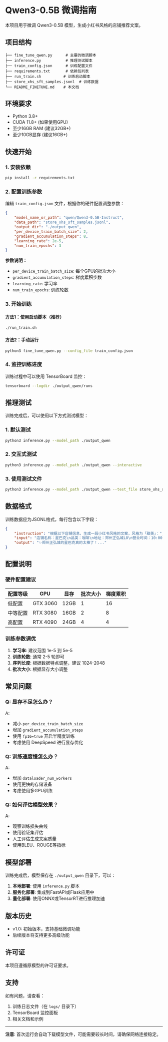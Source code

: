 # Qwen3-0.5B 微调指南

本项目用于微调 Qwen3-0.5B 模型，生成小红书风格的店铺推荐文案。

## 项目结构

```
├── fine_tune_qwen.py      # 主要的微调脚本
├── inference.py           # 推理测试脚本
├── train_config.json      # 训练配置文件
├── requirements.txt       # 依赖包列表
├── run_train.sh          # 训练启动脚本
├── store_xhs_sft_samples.jsonl  # 训练数据
└── README_FINETUNE.md    # 本文档
```

## 环境要求

- Python 3.8+
- CUDA 11.8+ (如果使用GPU)
- 至少16GB RAM (建议32GB+)
- 至少10GB显存 (建议16GB+)

## 快速开始

### 1. 安装依赖

```bash
pip install -r requirements.txt
```

### 2. 配置训练参数

编辑 `train_config.json` 文件，根据你的硬件配置调整参数：

```json
{
    "model_name_or_path": "qwen/Qwen3-0.5B-Instruct",
    "data_path": "store_xhs_sft_samples.jsonl",
    "output_dir": "./output_qwen",
    "per_device_train_batch_size": 2,
    "gradient_accumulation_steps": 8,
    "learning_rate": 2e-5,
    "num_train_epochs": 3
}
```

**参数说明：**
- `per_device_train_batch_size`: 每个GPU的批次大小
- `gradient_accumulation_steps`: 梯度累积步数
- `learning_rate`: 学习率
- `num_train_epochs`: 训练轮数

### 3. 开始训练

#### 方法1：使用启动脚本（推荐）

```bash
./run_train.sh
```

#### 方法2：手动运行

```bash
python3 fine_tune_qwen.py --config_file train_config.json
```

### 4. 监控训练进度

训练过程中可以使用 TensorBoard 监控：

```bash
tensorboard --logdir ./output_qwen/runs
```

## 推理测试

训练完成后，可以使用以下方式测试模型：

### 1. 默认测试

```bash
python3 inference.py --model_path ./output_qwen
```

### 2. 交互式测试

```bash
python3 inference.py --model_path ./output_qwen --interactive
```

### 3. 使用测试文件

```bash
python3 inference.py --model_path ./output_qwen --test_file store_xhs_sft_samples.jsonl
```

## 数据格式

训练数据应为JSONL格式，每行包含以下字段：

```json
{
    "instruction": "根据以下店铺信息，生成一段小红书风格的文案，风格为「甜美」：",
    "input": "店铺名称：星巴克\n品类：咖啡\n地址：郑州正弘城L8\n营业时间：10:00-22:00",
    "output": "✨郑州正弘城的星巴克真的太棒了！..."
}
```

## 配置说明

### 硬件配置建议

| 配置等级 | GPU | 显存 | 批次大小 | 梯度累积 |
|---------|-----|------|----------|----------|
| 低配置  | GTX 3060 | 12GB | 1 | 16 |
| 中等配置 | RTX 3080 | 16GB | 2 | 8 |
| 高配置  | RTX 4090 | 24GB | 4 | 4 |

### 训练参数调优

1. **学习率**: 建议范围 1e-5 到 5e-5
2. **训练轮数**: 通常 2-5 轮即可
3. **序列长度**: 根据数据特点调整，建议 1024-2048
4. **批次大小**: 根据显存大小调整

## 常见问题

### Q: 显存不足怎么办？
A: 
- 减小 `per_device_train_batch_size`
- 增加 `gradient_accumulation_steps`
- 使用 `fp16=true` 开启半精度训练
- 考虑使用 DeepSpeed 进行显存优化

### Q: 训练速度慢怎么办？
A:
- 增加 `dataloader_num_workers`
- 使用更快的存储设备
- 考虑使用多GPU训练

### Q: 如何评估模型效果？
A:
- 观察训练损失曲线
- 使用验证集评估
- 人工评估生成文案质量
- 使用BLEU、ROUGE等指标

## 模型部署

训练完成后，模型保存在 `./output_qwen` 目录下，可以：

1. **本地部署**: 使用 `inference.py` 脚本
2. **服务化部署**: 集成到FastAPI或Flask应用中
3. **量化部署**: 使用ONNX或TensorRT进行推理加速

## 版本历史

- v1.0: 初始版本，支持基础微调功能
- 后续版本将支持更多高级功能

## 许可证

本项目遵循原模型的许可证要求。

## 支持

如有问题，请查看：
1. 训练日志文件（在 `logs/` 目录下）
2. TensorBoard 监控面板
3. 相关文档和示例

---

**注意**: 首次运行会自动下载模型文件，可能需要较长时间，请确保网络连接稳定。 